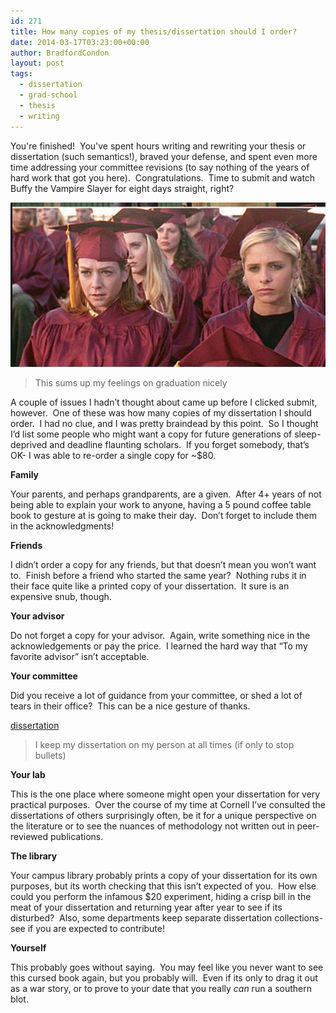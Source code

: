 ```yaml
---
id: 271
title: How many copies of my thesis/dissertation should I order?
date: 2014-03-17T03:23:00+00:00
author: BradfordCondon
layout: post
tags:
  - dissertation
  - grad-school
  - thesis
  - writing
---
```


You're finished!  You've spent hours writing and rewriting your thesis or dissertation (such semantics!), braved your defense, and spent even more time addressing your committee revisions (to say nothing of the years of hard work that got you here).  Congratulations.  Time to submit and watch Buffy the Vampire Slayer for eight days straight, right?

![buffy](/wp-content/uploads/2014/01/screen-shot-2014-01-17-at-1-52-17-pm.png)

>This sums up my feelings on graduation nicely


A couple of issues I hadn&#8217;t thought about came up before I clicked submit, however.  One of these was how many copies of my dissertation I should order.  I had no clue, and I was pretty braindead by this point.  So I thought I&#8217;d list some people who might want a copy for future generations of sleep-deprived and deadline flaunting scholars.  If you forget somebody, that&#8217;s OK- I was able to re-order a single copy for ~$80.

**Family**

Your parents, and perhaps grandparents, are a given.  After 4+ years of not being able to explain your work to anyone, having a 5 pound coffee table book to gesture at is going to make their day.  Don&#8217;t forget to include them in the acknowledgments!

**Friends**

I didn&#8217;t order a copy for any friends, but that doesn&#8217;t mean you won&#8217;t want to.  Finish before a friend who started the same year?  Nothing rubs it in their face quite like a printed copy of your dissertation.  It sure is an expensive snub, though.

**Your advisor**

Do not forget a copy for your advisor.  Again, write something nice in the acknowledgements or pay the price.  I learned the hard way that &#8220;To my favorite advisor&#8221; isn&#8217;t acceptable.

**Your committee**

Did you receive a lot of guidance from your committee, or shed a lot of tears in their office?  This can be a nice gesture of thanks.

[dissertation](/wp-content/uploads/2014/01/screen-shot-2014-01-17-at-1-46-02-pm.png)
>I keep my dissertation on my person at all times (if only to stop bullets)

**Your lab**

This is the one place where someone might open your dissertation for very practical purposes.  Over the course of my time at Cornell I&#8217;ve consulted the dissertations of others surprisingly often, be it for a unique perspective on the literature or to see the nuances of methodology not written out in peer-reviewed publications.

**The library**

Your campus library probably prints a copy of your dissertation for its own purposes, but its worth checking that this isn&#8217;t expected of you.  How else could you perform the infamous $20 experiment, hiding a crisp bill in the meat of your dissertation and returning year after year to see if its disturbed?  Also, some departments keep separate dissertation collections- see if you are expected to contribute!

**Yourself**

This probably goes without saying.  You may feel like you never want to see this cursed book again, but you probably will.  Even if its only to drag it out as a war story, or to prove to your date that you really _can_ run a southern blot.